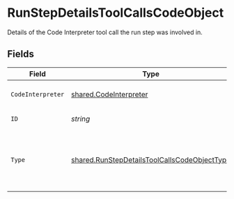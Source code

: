 # RunStepDetailsToolCallsCodeObject

Details of the Code Interpreter tool call the run step was involved in.


## Fields

| Field                                                                                                               | Type                                                                                                                | Required                                                                                                            | Description                                                                                                         |
| ------------------------------------------------------------------------------------------------------------------- | ------------------------------------------------------------------------------------------------------------------- | ------------------------------------------------------------------------------------------------------------------- | ------------------------------------------------------------------------------------------------------------------- |
| `CodeInterpreter`                                                                                                   | [shared.CodeInterpreter](../../../pkg/models/shared/codeinterpreter.md)                                             | :heavy_check_mark:                                                                                                  | The Code Interpreter tool call definition.                                                                          |
| `ID`                                                                                                                | *string*                                                                                                            | :heavy_check_mark:                                                                                                  | The ID of the tool call.                                                                                            |
| `Type`                                                                                                              | [shared.RunStepDetailsToolCallsCodeObjectType](../../../pkg/models/shared/runstepdetailstoolcallscodeobjecttype.md) | :heavy_check_mark:                                                                                                  | The type of tool call. This is always going to be `code_interpreter` for this type of tool call.                    |